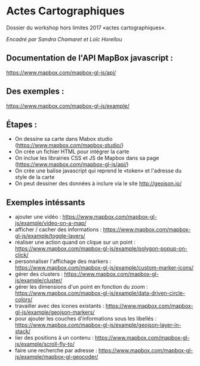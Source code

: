 # Actes Cartographiques
Dossier du workshop hors limites 2017 «actes cartographiques».

_Encadré par Sandra Chamaret et Loïc Horellou_


## Documentation de l'API MapBox javascript :

https://www.mapbox.com/mapbox-gl-js/api/

## Des exemples : 

https://www.mapbox.com/mapbox-gl-js/example/


## Étapes :

- On dessine sa carte dans Mabox studio (https://www.mapbox.com/mapbox-studio/)
- On crée un fichier HTML pour intégrer la carte
- On inclue les librairies CSS et JS de Mapbox dans sa page (https://www.mapbox.com/mapbox-gl-js/api/)
- On crée une balise javascript qui reprend le «token» et l'adresse du style de la carte
- On peut dessiner des données à inclure via le site http://geojson.io/


## Exemples intéssants

- ajouter une vidéo : https://www.mapbox.com/mapbox-gl-js/example/video-on-a-map/
- afficher / cacher des informations : https://www.mapbox.com/mapbox-gl-js/example/toggle-layers/
- réaliser une action quand on clique sur un point : https://www.mapbox.com/mapbox-gl-js/example/polygon-popup-on-click/
- personnaliser l'affichage des markers : https://www.mapbox.com/mapbox-gl-js/example/custom-marker-icons/
- gérer des clusters : https://www.mapbox.com/mapbox-gl-js/example/cluster/
- gérer les dimensions d'un point en fonction du zoom : https://www.mapbox.com/mapbox-gl-js/example/data-driven-circle-colors/
- travailler avec des icones existants : https://www.mapbox.com/mapbox-gl-js/example/geojson-markers/
- pour ajouter les couches d'informations sous les libellés : https://www.mapbox.com/mapbox-gl-js/example/geojson-layer-in-stack/
- lier des positions à un contenu : https://www.mapbox.com/mapbox-gl-js/example/scroll-fly-to/
- faire une recherche par adresse : https://www.mapbox.com/mapbox-gl-js/example/mapbox-gl-geocoder/